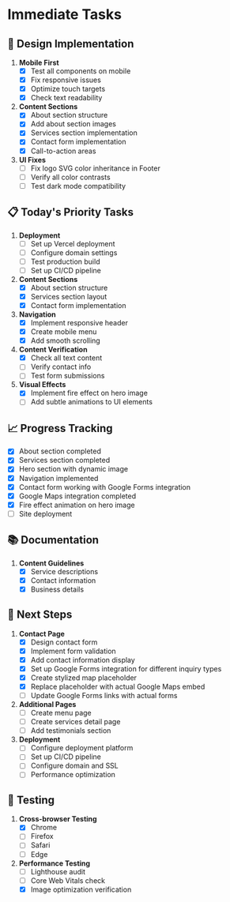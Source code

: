 # Immediate Tasks

## 🎨 Design Implementation
1. **Mobile First**
   - [x] Test all components on mobile
   - [x] Fix responsive issues
   - [x] Optimize touch targets
   - [x] Check text readability

2. **Content Sections**
   - [x] About section structure
   - [x] Add about section images
   - [x] Services section implementation
   - [x] Contact form implementation
   - [x] Call-to-action areas

3. **UI Fixes**
   - [ ] Fix logo SVG color inheritance in Footer
   - [ ] Verify all color contrasts
   - [ ] Test dark mode compatibility

## 📋 Today's Priority Tasks
1. **Deployment**
   - [ ] Set up Vercel deployment
   - [ ] Configure domain settings
   - [ ] Test production build
   - [ ] Set up CI/CD pipeline

2. **Content Sections**
   - [x] About section structure
   - [x] Services section layout
   - [x] Contact form implementation

3. **Navigation**
   - [x] Implement responsive header
   - [x] Create mobile menu
   - [x] Add smooth scrolling

4. **Content Verification**
   - [x] Check all text content
   - [ ] Verify contact info
   - [ ] Test form submissions

5. **Visual Effects**
   - [x] Implement fire effect on hero image
   - [ ] Add subtle animations to UI elements

## 📈 Progress Tracking
- [x] About section completed
- [x] Services section completed
- [x] Hero section with dynamic image
- [x] Navigation implemented
- [x] Contact form working with Google Forms integration
- [x] Google Maps integration completed
- [x] Fire effect animation on hero image
- [ ] Site deployment

## 📚 Documentation
1. **Content Guidelines**
   - [x] Service descriptions
   - [x] Contact information
   - [x] Business details 

## 🚀 Next Steps
1. **Contact Page**
   - [x] Design contact form
   - [x] Implement form validation
   - [x] Add contact information display
   - [x] Set up Google Forms integration for different inquiry types
   - [x] Create stylized map placeholder
   - [x] Replace placeholder with actual Google Maps embed
   - [ ] Update Google Forms links with actual forms

2. **Additional Pages**
   - [ ] Create menu page
   - [ ] Create services detail page
   - [ ] Add testimonials section

3. **Deployment**
   - [ ] Configure deployment platform
   - [ ] Set up CI/CD pipeline
   - [ ] Configure domain and SSL
   - [ ] Performance optimization 

## 🧪 Testing
1. **Cross-browser Testing**
   - [x] Chrome
   - [ ] Firefox
   - [ ] Safari
   - [ ] Edge

2. **Performance Testing**
   - [ ] Lighthouse audit
   - [ ] Core Web Vitals check
   - [x] Image optimization verification 